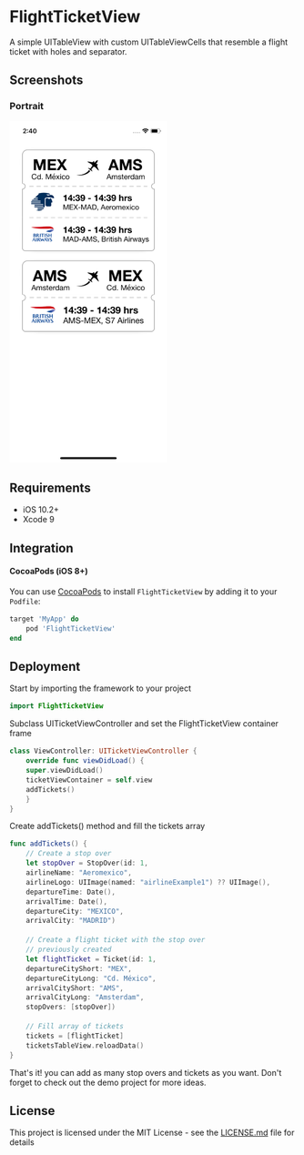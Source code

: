 # FlightTicketView

A simple UITableView with custom UITableViewCells that resemble a flight ticket with holes and separator.

## Screenshots

### Portrait

<img src="Screenshots/portrait.png" height="600"> 

## Requirements

- iOS 10.2+
- Xcode 9

## Integration

#### CocoaPods (iOS 8+)

You can use [CocoaPods](http://cocoapods.org/) to install `FlightTicketView` by adding it to your `Podfile`:

```ruby
target 'MyApp' do
    pod 'FlightTicketView'
end
```

## Deployment

Start by importing the framework to your project
```swift
import FlightTicketView
```

Subclass UITicketViewController and set the FlightTicketView container frame
```swift
class ViewController: UITicketViewController {
    override func viewDidLoad() {
    super.viewDidLoad()
    ticketViewContainer = self.view
    addTickets()
    }
}
```

Create addTickets() method and fill the tickets array
```swift
func addTickets() {
    // Create a stop over
    let stopOver = StopOver(id: 1,
    airlineName: "Aeromexico",
    airlineLogo: UIImage(named: "airlineExample1") ?? UIImage(),
    departureTime: Date(),
    arrivalTime: Date(),
    departureCity: "MEXICO",
    arrivalCity: "MADRID")

    // Create a flight ticket with the stop over
    // previously created
    let flightTicket = Ticket(id: 1,
    departureCityShort: "MEX",
    departureCityLong: "Cd. México",
    arrivalCityShort: "AMS",
    arrivalCityLong: "Amsterdam",
    stopOvers: [stopOver])

    // Fill array of tickets
    tickets = [flightTicket]
    ticketsTableView.reloadData()
}
```

That's it! you can add as many stop overs and tickets as you want.
Don't forget to check out the demo project for more ideas.

## License

This project is licensed under the MIT License - see the [LICENSE.md](LICENSE.md) file for details
